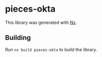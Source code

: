 # pieces-okta

This library was generated with [Nx](https://nx.dev).

## Building

Run `nx build pieces-okta` to build the library.
